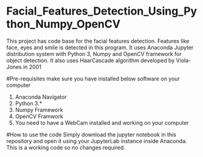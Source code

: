 # Facial_Features_Detection_Using_Python_Numpy_OpenCV
This project has code base for the facial features detection. Features like face, eyes and smile is detected in this program. It uses Anaconda Jupyter distribution system with Python 3, Numpy and OpenCV framework for object detection. It also uses HaarCascade algorithm developed by Viola-Jones in 2001

#Pre-requisites
make sure you have installed below software on your computer

1. Anaconda Navigator
2. Python 3.*
3. Numpy Framework
4. OpenCV Framwork
5. You need to have a WebCam installed and working on your computer

#How to use the code
Simply download the jupyter notebook in this repository and open it using your JupyterLab instance inside Anaconda. This is a working code so no changes required.

